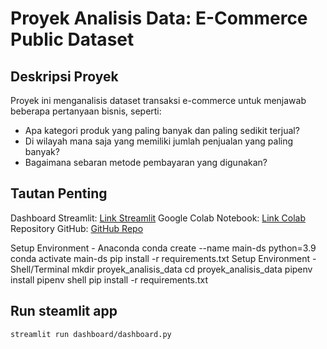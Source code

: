 # Proyek Analisis Data: E-Commerce Public Dataset

## Deskripsi Proyek
Proyek ini menganalisis dataset transaksi e-commerce untuk menjawab beberapa pertanyaan bisnis, seperti:
- Apa kategori produk yang paling banyak dan paling sedikit terjual?
- Di wilayah mana saja yang memiliki jumlah penjualan yang paling banyak?
- Bagaimana sebaran metode pembayaran yang digunakan?

## Tautan Penting
Dashboard Streamlit: [Link Streamlit](https://zt692dma8czfhprcp9yrlz.streamlit.app/)
Google Colab Notebook: [Link Colab](https://colab.research.google.com/drive/14RFjeLylrd32jCtFmFEXUB_0bnCHVicn?usp=sharing)
Repository GitHub: [GitHub Repo](https://github.com/rezaalra/dicoding-proyek-analisis-data/)

Setup Environment - Anaconda
conda create --name main-ds python=3.9
conda activate main-ds
pip install -r requirements.txt
Setup Environment - Shell/Terminal
mkdir proyek_analisis_data
cd proyek_analisis_data
pipenv install
pipenv shell
pip install -r requirements.txt

## Run steamlit app
```bash
streamlit run dashboard/dashboard.py
